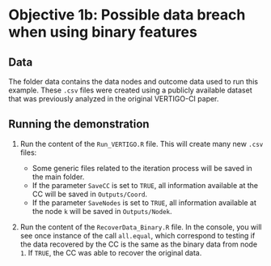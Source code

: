 # Objective 1b: Possible data breach when using binary features

## Data

The folder data contains the data nodes and outcome data used to run this example. These `.csv` files were created using a publicly available dataset that was previously analyzed in the original VERTIGO-CI paper.

## Running the demonstration

1. Run the content of the `Run_VERTIGO.R` file. This will create many new `.csv` files:
	- Some generic files related to the iteration process will be saved in the main folder.
	- If the parameter `SaveCC` is set to `TRUE`, all information available at the CC will be saved in `Outputs/Coord`.
	- If the parameter `SaveNodes` is set to `TRUE`, all information available at the node `k` will be saved in `Outputs/Nodek`.
	
2. Run the content of the `RecoverData_Binary.R` file. In the console, you will see once instance of  the call `all.equal`, which correspond to testing if the data recovered by the CC is the same as the binary data from node `1`. If `TRUE`, the CC was able to recover the original data.
